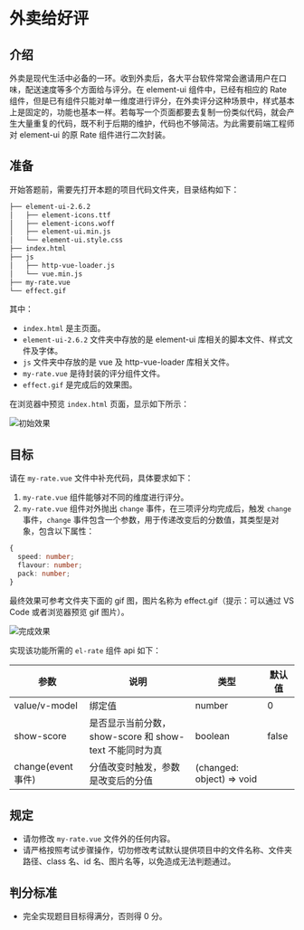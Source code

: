 # 外卖给好评

## 介绍

外卖是现代生活中必备的一环。收到外卖后，各大平台软件常常会邀请用户在口味，配送速度等多个方面给与评分。在 element-ui 组件中，已经有相应的 Rate 组件，但是已有组件只能对单一维度进行评分，在外卖评分这种场景中，样式基本上是固定的，功能也基本一样。若每写一个页面都要去复制一份类似代码，就会产生大量重复的代码，既不利于后期的维护，代码也不够简洁。为此需要前端工程师对 element-ui 的原 Rate 组件进行二次封装。

## 准备

开始答题前，需要先打开本题的项目代码文件夹，目录结构如下：

```txt
├── element-ui-2.6.2
│   ├── element-icons.ttf
│   ├── element-icons.woff
│   ├── element-ui.min.js
│   └── element-ui.style.css
├── index.html
├── js
│   ├── http-vue-loader.js
│   └── vue.min.js
├── my-rate.vue
└── effect.gif
```

其中：

- `index.html` 是主页面。
- `element-ui-2.6.2` 文件夹中存放的是 element-ui 库相关的脚本文件、样式文件及字体。
- `js` 文件夹中存放的是 vue 及 http-vue-loader 库相关文件。
- `my-rate.vue` 是待封装的评分组件文件。
- `effect.gif` 是完成后的效果图。

在浏览器中预览 `index.html` 页面，显示如下所示：

![初始效果](https://doc.shiyanlou.com/courses/14311/1723100/8385a6da6a61a5e93a1fe9bcdade9a3b-0)

## 目标

请在 `my-rate.vue` 文件中补充代码，具体要求如下：

1. `my-rate.vue` 组件能够对不同的维度进行评分。
2. `my-rate.vue` 组件对外抛出 `change` 事件，在三项评分均完成后，触发 `change` 事件，`change` 事件包含一个参数，用于传递改变后的分数值，其类型是对象，包含以下属性：

```ts
{
  speed: number;
  flavour: number;
  pack: number;
}
```

最终效果可参考文件夹下面的 gif 图，图片名称为 effect.gif（提示：可以通过 VS Code 或者浏览器预览 gif 图片）。

![完成效果](https://doc.shiyanlou.com/courses/14311/1604305/1ddbd88dfcc9bbbeace6a681e34493cb-0)

实现该功能所需的 `el-rate` 组件 api 如下：

| 参数               | 说明                                                   | 类型                      | 默认值 |
| ------------------ | ------------------------------------------------------ | ------------------------- | ------ |
| value/v-model      | 绑定值                                                 | number                    | 0      |
| show-score         | 是否显示当前分数，show-score 和 show-text 不能同时为真 | boolean                   | false  |
| change(event 事件) | 分值改变时触发，参数是改变后的分值                     | (changed: object) => void |        |

## 规定

- 请勿修改 `my-rate.vue` 文件外的任何内容。
- 请严格按照考试步骤操作，切勿修改考试默认提供项目中的文件名称、文件夹路径、class 名、id 名、图片名等，以免造成无法判题通过。

## 判分标准

- 完全实现题目目标得满分，否则得 0 分。
